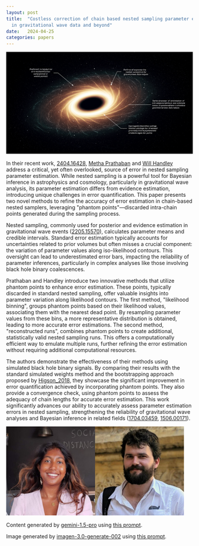 ```yaml
---
layout: post
title:  "Costless correction of chain based nested sampling parameter estimation
  in gravitational wave data and beyond"
date:   2024-04-25
categories: papers
---
```

![AI generated image](/assets/images/posts/2024-04-25-2404.16428.png)

<!-- BEGINNING OF GENERATED POST -->
In their recent work, [2404.16428](https://arxiv.org/abs/2404.16428), [Metha Prathaban](https://github.com/mrosep) and [Will Handley](https://willhandley.co.uk) address a critical, yet often overlooked, source of error in nested sampling parameter estimation. While nested sampling is a powerful tool for Bayesian inference in astrophysics and cosmology, particularly in gravitational wave analysis, its parameter estimation differs from evidence estimation, introducing unique challenges in error quantification.  This paper presents two novel methods to refine the accuracy of error estimation in chain-based nested samplers, leveraging "phantom points"—discarded intra-chain points generated during the sampling process.

Nested sampling, commonly used for posterior and evidence estimation in gravitational wave events ([2205.15570](https://arxiv.org/abs/2205.15570)), calculates parameter means and credible intervals.  Standard error estimation typically accounts for uncertainties related to prior volumes but often misses a crucial component: the variation of parameter values along iso-likelihood contours. This oversight can lead to underestimated error bars, impacting the reliability of parameter inferences, particularly in complex analyses like those involving black hole binary coalescences.

Prathaban and Handley introduce two innovative methods that utilize phantom points to enhance error estimation. These points, typically discarded in standard nested sampling, offer valuable insights into parameter variation along likelihood contours.  The first method, "likelihood binning", groups phantom points based on their likelihood values, associating them with the nearest dead point.  By resampling parameter values from these bins, a more representative distribution is obtained, leading to more accurate error estimations. The second method, "reconstructed runs", combines phantom points to create additional, statistically valid nested sampling runs. This offers a computationally efficient way to emulate multiple runs, further refining the error estimation without requiring additional computational resources.

The authors demonstrate the effectiveness of their methods using simulated black hole binary signals. By comparing their results with the standard simulated weights method and the bootstrapping approach proposed by [Higson_2018](https://arxiv.org/abs/2205.15570), they showcase the significant improvement in error quantification achieved by incorporating phantom points. They also provide a convergence check, using phantom points to assess the adequacy of chain lengths for accurate error estimation.  This work significantly advances our ability to accurately assess parameter estimation errors in nested sampling, strengthening the reliability of gravitational wave analyses and Bayesian inference in related fields ([1704.03459](https://arxiv.org/abs/1704.03459), [1506.00171](https://arxiv.org/abs/1506.00171)).
<!-- END OF GENERATED POST -->

<img src="/assets/group/images/metha_prathaban.jpg" alt="Metha Prathaban" style="width: auto; height: 25vw;"><img src="/assets/group/images/will_handley.jpg" alt="Will Handley" style="width: auto; height: 25vw;">

Content generated by [gemini-1.5-pro](https://deepmind.google/technologies/gemini/) using [this prompt](/prompts/content/2024-04-25-2404.16428.txt).

Image generated by [imagen-3.0-generate-002](https://deepmind.google/technologies/gemini/) using [this prompt](/prompts/images/2024-04-25-2404.16428.txt).


